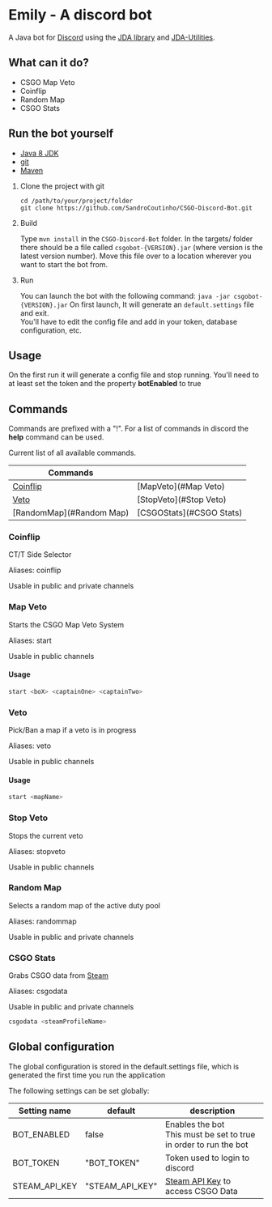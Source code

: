 # Emily - A discord bot

A Java bot for [Discord](https://discordapp.com/) using the [JDA library](https://github.com/DV8FromTheWorld/JDA) and [JDA-Utilities](https://github.com/JDA-Applications/JDA-Utilities).

## What can it do?

* CSGO Map Veto
* Coinflip
* Random Map
* CSGO Stats

## Run the bot yourself

* [Java 8 JDK](http://www.oracle.com/technetwork/java/javase/downloads/jdk8-downloads-2133151.html)
* [git](https://git-scm.com/)
* [Maven](https://maven.apache.org/)

1. Clone the project with git

    ```
    cd /path/to/your/project/folder
    git clone https://github.com/SandroCoutinho/CSGO-Discord-Bot.git
    ``` 
    
2. Build
    
    Type `mvn install` in the `CSGO-Discord-Bot` folder.
    In the targets/ folder there should be a file called `csgobot-{VERSION}.jar` (where version is the latest version number).
    Move this file over to a location wherever you want to start the bot from.    
        
3. Run

    You can launch the bot with the following command:
    `java -jar csgobot-{VERSION}.jar`
    On first launch, It will generate an `default.settings` file and exit.<br>
    You'll have to edit the config file and add in your token, database configuration, etc.


## Usage

On the first run it will generate a config file and stop running. You'll need to at least set the token and the property **botEnabled** to true

## Commands

Commands are prefixed with a "!".
For a list of commands in discord the **help** command can be used.

Current list of all available commands.

Commands | |
--- | --- |
[Coinflip](#Coinflip) | [MapVeto](#Map Veto)
[Veto](#Veto)  |[StopVeto](#Stop Veto) 
[RandomMap](#Random Map) | [CSGOStats](#CSGO Stats)

### Coinflip

CT/T Side Selector

Aliases: coinflip

Usable in public and private channels

### Map Veto

Starts the CSGO Map Veto System

Aliases: start

Usable in public channels

#### Usage

```php
start <boX> <captainOne> <captainTwo>
```

### Veto

Pick/Ban a map if a veto is in progress

Aliases: veto

Usable in public channels

#### Usage

```php
start <mapName>
```

### Stop Veto

Stops the current veto

Aliases: stopveto

Usable in public channels

### Random Map

Selects a random map of the active duty pool

Aliases: randommap

Usable in public and private channels

### CSGO Stats

Grabs CSGO data from [Steam](https://steampowered.com/)

Aliases: csgodata

Usable in public and private channels

```php
csgodata <steamProfileName>
```

## Global configuration

The global configuration is stored in the default.settings file, which is generated the first time you run the application

The following settings can be set globally:

Setting name | default | description
---|---|---
BOT_ENABLED | false | Enables the bot<br/> This must be set to true in order to run the bot
BOT_TOKEN | "BOT_TOKEN" | Token used to login to discord
STEAM_API_KEY | "STEAM_API_KEY" | [Steam API Key](https://steamcommunity.com/dev/apikey) to access CSGO Data

